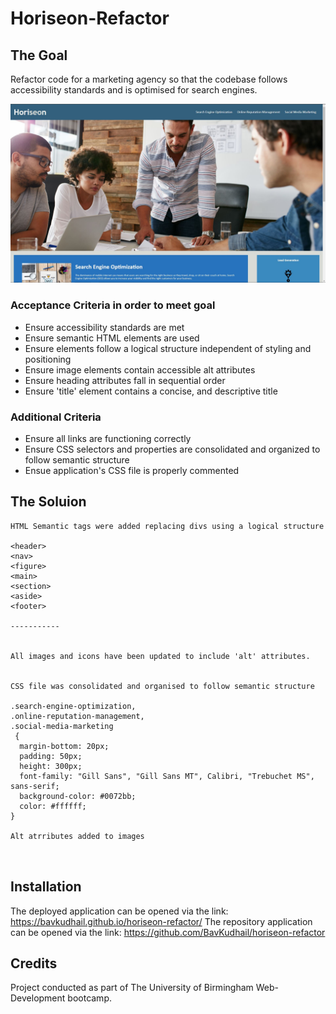 # Horiseon-Refactor

## The Goal
Refactor code for a marketing agency so that the codebase follows accessibility standards and is optimised for search engines.

![home-page screen-shot](https://raw.githubusercontent.com/BavKudhail/horiseon-refactor/main/assets/images/homepage-snippet.JPG)

### Acceptance Criteria in order to meet goal
* Ensure accessibility standards are met
* Ensure semantic HTML elements are used
* Ensure elements follow a logical structure independent of styling and positioning
* Ensure image elements contain accessible alt attributes
* Ensure heading attributes fall in sequential order
* Ensure 'title' element contains a concise, and descriptive title

### Additional Criteria
* Ensure all links are functioning correctly
* Ensure CSS selectors and properties are consolidated and organized to follow semantic structure
* Ensue application's CSS file is properly commented

## The Soluion
```
HTML Semantic tags were added replacing divs using a logical structure

<header>
<nav>
<figure>
<main>
<section>
<aside>
<footer>

-----------


All images and icons have been updated to include 'alt' attributes. 


CSS file was consolidated and organised to follow semantic structure

.search-engine-optimization,
.online-reputation-management,
.social-media-marketing 
 { 
  margin-bottom: 20px;
  padding: 50px;
  height: 300px;
  font-family: "Gill Sans", "Gill Sans MT", Calibri, "Trebuchet MS", sans-serif;
  background-color: #0072bb;
  color: #ffffff;
}

Alt atrributes added to images



```

## Installation
The deployed application can be opened via the link: https://bavkudhail.github.io/horiseon-refactor/
The repository application can be opened via the link: https://github.com/BavKudhail/horiseon-refactor

## Credits
Project conducted as part of The University of Birmingham Web-Development bootcamp.


